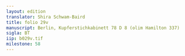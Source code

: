 ```yaml
---
layout: edition
translator: Shira Schwam-Baird
title: folio 29v
manuscript: Berlin, Kupferstichkabinett 78 D 8 (olim Hamilton 337)
sigla: BT
iip: b029v.tif
milestone: 58
---
```

